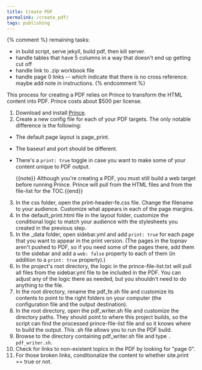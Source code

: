 ```yaml
---
title: Create PDF
permalink: /create_pdf/
tags: publishing
---
```


{% comment %}
remaining tasks:

- in build script, serve jekyll, build pdf, then kill server.
- handle tables that have 5 columns in a way that doesn't end up getting cut off
- handle link to .zip workbook file
- handle page 0 links -- which indicate that there is no cross reference. maybe add note in instructions.
{% endcomment %}

This process for creating a PDF relies on Prince to transform the HTML content into PDF. Prince costs about $500 per license.

1. Download and install [Prince](http://www.princexml.com/).
2. Create a new config file for each of your PDF targets. The only notable difference is the following:
 * The default page layout is page_print.
 * The baseurl and port should be different. 
 * There's a `print: true` toggle in case you want to make some of your content unique to PDF output. 
     
     {{note}} Although you're creating a PDF, you must still build a web target before running Prince. Prince will pull from the HTML files and from the file-list for the TOC.{{end}}
     
3. In the css folder, open the print-header-fe.css file. Change the filename to your audience. Customize what appears in each of the page margins.
4. In the default_print.html file in the layout folder, customize the conditional logic to match your audience with the stylesheets you created in the previous step.
5. In the _data folder, open sidebar.yml and add `print: true` for each page that you want to appear in the print version. (The pages in the topnav aren't pushed to PDF, so if you need some of the pages there, add them to the sidebar and add a `web: false` property to each of them (in addition to a `print: true` property).)
6. In the project's root directory, the logic in the prince-file-list.txt will pull all files from the sidebar.yml file to be included in the PDF. You can adjust any of the logic there as needed, but you shouldn't need to do anything to the file.
5. In the root directory, rename the pdf_fe.sh file and customize its contents to point to the right folders on your computer (the configuration file and the output destination).
6. In the root directory, open the pdf_writer.sh file and customize the directory paths. They should point to where this project builds, so the script can find the processed prince-file-list file and so it knows where to build the output. This .sh file allows you to run the PDF build.
7. Browse to the directory containing pdf_writer.sh file and type `. pdf_writer.sh`.
8. Check for links to non-existent topics in the PDF by looking for "page 0".
9. For those broken links, conditionalize the content to whether site.print == true or not.
